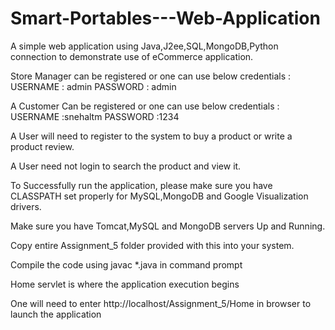 # Smart-Portables---Web-Application
A simple web application using Java,J2ee,SQL,MongoDB,Python connection to demonstrate use of eCommerce application.

Store Manager can be registered or one can use below credentials :
USERNAME : admin
PASSWORD : admin

A Customer Can be registered or one can use below credentials :
USERNAME :snehaltm 
PASSWORD :1234

A User will need to register to the system to buy a product or write a product review.

A User need not login to search the product and view it.

To Successfully run the application, please make sure you have CLASSPATH set properly for MySQL,MongoDB and Google Visualization drivers.

Make sure you have Tomcat,MySQL and MongoDB servers Up and Running.

Copy entire Assignment_5 folder provided with this into your system.

Compile the code using javac *.java in command prompt

Home servlet is where the application execution begins

One will need to enter http://localhost/Assignment_5/Home  in browser to launch the application 




